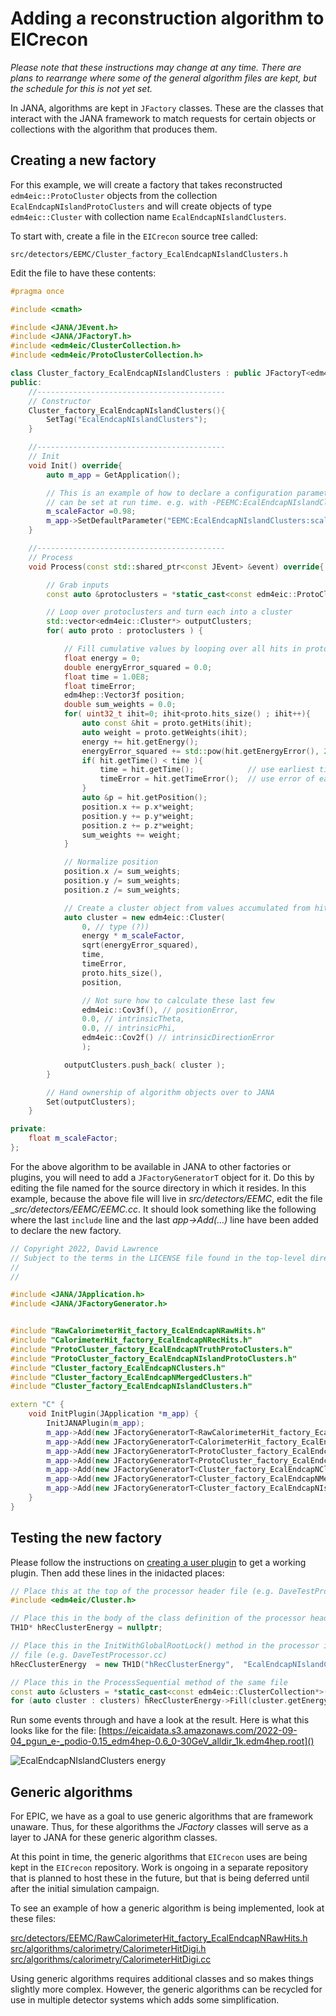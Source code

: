 # Adding a reconstruction algorithm to EICrecon

_Please note that these instructions may change at any time. There are plans
to rearrange where some of the general algorithm files are kept, but the
schedule for this is not yet set._


In JANA, algorithms are kept in `JFactory` classes. These are the classes that
interact with the JANA framework to match requests for certain objects or
collections with the algorithm that produces them.


## Creating a new factory
For this example, we will create a factory that takes reconstructed
`edm4eic::ProtoCluster` objects from the collection `EcalEndcapNIslandProtoClusters`
and will create objects of type `edm4eic::Cluster` with collection name
`EcalEndcapNIslandClusters`.

To start with, create a file in the `EICrecon` source tree called:
~~~
src/detectors/EEMC/Cluster_factory_EcalEndcapNIslandClusters.h
~~~
Edit the file to have these contents:

```cpp
#pragma once

#include <cmath>

#include <JANA/JEvent.h>
#include <JANA/JFactoryT.h>
#include <edm4eic/ClusterCollection.h>
#include <edm4eic/ProtoClusterCollection.h>

class Cluster_factory_EcalEndcapNIslandClusters : public JFactoryT<edm4eic::Cluster> {
public:
    //------------------------------------------
    // Constructor
    Cluster_factory_EcalEndcapNIslandClusters(){
        SetTag("EcalEndcapNIslandClusters");
    }

    //------------------------------------------
    // Init
    void Init() override{
        auto m_app = GetApplication();

        // This is an example of how to declare a configuration parameter that
        // can be set at run time. e.g. with -PEEMC:EcalEndcapNIslandClusters:scaleFactor=0.97
        m_scaleFactor =0.98;
        m_app->SetDefaultParameter("EEMC:EcalEndcapNIslandClusters:scaleFactor", m_scaleFactor, "Energy scale factor");
    }

    //------------------------------------------
    // Process
    void Process(const std::shared_ptr<const JEvent> &event) override{

        // Grab inputs
        const auto &protoclusters = *static_cast<const edm4eic::ProtoClusterCollection*>(event->GetCollectionBase("EcalEndcapNIslandProtoClusters"));

        // Loop over protoclusters and turn each into a cluster
        std::vector<edm4eic::Cluster*> outputClusters;
        for( auto proto : protoclusters ) {

            // Fill cumulative values by looping over all hits in proto cluster
            float energy = 0;
            double energyError_squared = 0.0;
            float time = 1.0E8;
            float timeError;
            edm4hep::Vector3f position;
            double sum_weights = 0.0;
            for( uint32_t ihit=0; ihit<proto.hits_size() ; ihit++){
                auto const &hit = proto.getHits(ihit);
                auto weight = proto.getWeights(ihit);
                energy += hit.getEnergy();
                energyError_squared += std::pow(hit.getEnergyError(), 2.0);
                if( hit.getTime() < time ){
                    time = hit.getTime();            // use earliest time
                    timeError = hit.getTimeError();  // use error of earliest time
                }
                auto &p = hit.getPosition();
                position.x += p.x*weight;
                position.y += p.y*weight;
                position.z += p.z*weight;
                sum_weights += weight;
            }

            // Normalize position
            position.x /= sum_weights;
            position.y /= sum_weights;
            position.z /= sum_weights;

            // Create a cluster object from values accumulated from hits above
            auto cluster = new edm4eic::Cluster(
                0, // type (?))
                energy * m_scaleFactor,
                sqrt(energyError_squared),
                time,
                timeError,
                proto.hits_size(),
                position,

                // Not sure how to calculate these last few
                edm4eic::Cov3f(), // positionError,
                0.0, // intrinsicTheta,
                0.0, // intrinsicPhi,
                edm4eic::Cov2f() // intrinsicDirectionError
                );

            outputClusters.push_back( cluster );
        }

        // Hand ownership of algorithm objects over to JANA
        Set(outputClusters);
    }

private:
    float m_scaleFactor;
};
```

For the above algorithm to be available in JANA to other factories or plugins,
you will need to add a `JFactoryGeneratorT` object for it. Do this by editing
the file named for the source directory in which it resides. In this example,
because the above file will live in _src/detectors/EEMC_, edit the file
__src/detectors/EEMC/EEMC.cc_. It should look something like the following where
the last `include` line and the last _app->Add(...)_ line have been added to
declare the new factory.

```cpp
// Copyright 2022, David Lawrence
// Subject to the terms in the LICENSE file found in the top-level directory.
//
//

#include <JANA/JApplication.h>
#include <JANA/JFactoryGenerator.h>


#include "RawCalorimeterHit_factory_EcalEndcapNRawHits.h"
#include "CalorimeterHit_factory_EcalEndcapNRecHits.h"
#include "ProtoCluster_factory_EcalEndcapNTruthProtoClusters.h"
#include "ProtoCluster_factory_EcalEndcapNIslandProtoClusters.h"
#include "Cluster_factory_EcalEndcapNClusters.h"
#include "Cluster_factory_EcalEndcapNMergedClusters.h"
#include "Cluster_factory_EcalEndcapNIslandClusters.h"

extern "C" {
    void InitPlugin(JApplication *m_app) {
        InitJANAPlugin(m_app);
        m_app->Add(new JFactoryGeneratorT<RawCalorimeterHit_factory_EcalEndcapNRawHits>());
        m_app->Add(new JFactoryGeneratorT<CalorimeterHit_factory_EcalEndcapNRecHits>());
        m_app->Add(new JFactoryGeneratorT<ProtoCluster_factory_EcalEndcapNTruthProtoClusters>());
        m_app->Add(new JFactoryGeneratorT<ProtoCluster_factory_EcalEndcapNIslandProtoClusters>());
        m_app->Add(new JFactoryGeneratorT<Cluster_factory_EcalEndcapNClusters>());
        m_app->Add(new JFactoryGeneratorT<Cluster_factory_EcalEndcapNMergedClusters>());
        m_app->Add(new JFactoryGeneratorT<Cluster_factory_EcalEndcapNIslandClusters>());
    }
}
```

## Testing the new factory

Please follow the instructions on [creating a user plugin](HowTo_make_plugin.md)
to get a working plugin. Then add these lines in the inidacted places:

```cpp
// Place this at the top of the processor header file (e.g. DaveTestProcessor.h)
#include <edm4eic/Cluster.h>

// Place this in the body of the class definition of the processor header file
TH1D* hRecClusterEnergy = nullptr;

// Place this in the InitWithGlobalRootLock() method in the processor implementation
// file (e.g. DaveTestProcessor.cc)
hRecClusterEnergy  = new TH1D("hRecClusterEnergy",  "EcalEndcapNIslandClusters energy (MeV)",  250, 0.0, 400.0);

// Place this in the ProcessSequential method of the same file
const auto &clusters = *static_cast<const edm4eic::ClusterCollection*>(event->GetCollectionBase("EcalEndcapNIslandClusters"));
for (auto cluster : clusters) hRecClusterEnergy->Fill(cluster.getEnergy() / dd4hep::MeV);
```

Run some events through and have a look at the result. Here is what this looks like
for the file:
[https://eicaidata.s3.amazonaws.com/2022-09-04_pgun_e-_podio-0.15_edm4hep-0.6_0-30GeV_alldir_1k.edm4hep.root]()

![EcalEndcapNIslandClusters energy](EcalEndcapNIslandClusters_energy.png)

## Generic algorithms
For EPIC, we have as a goal to use generic algorithms that are framework unaware.
Thus, for these algorithms the _JFactory_ classes will serve as a layer to JANA
for these generic algorithm classes.

At this point in time, the generic algorithms that `EICrecon` uses are being kept in the
`EICrecon` repository. Work is ongoing in a separate repository that is
planned to host these in the future, but that is being deferred until after the
initial simulation campaign.

To see an example of how a generic algorithm is being implemented, look at these
files:


[src/detectors/EEMC/RawCalorimeterHit_factory_EcalEndcapNRawHits.h]()<br/>
[src/algorithms/calorimetry/CalorimeterHitDigi.h]()<br/>
[src/algorithms/calorimetry/CalorimeterHitDigi.cc]()<br/>


Using generic algorithms requires additional classes and so makes things
slightly more complex. However, the generic algorithms can be recycled
for use in multiple detector systems which adds some simplification.
